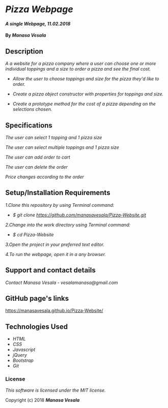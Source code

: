 # _Pizza Webpage_

#### _A single Webpage, 11.02.2018_

#### By _**Manasa Vesala**_

## Description

_A a website for a pizza company where a user can 
choose one or more individual toppings and a size to order a pizza and see the final cost._

* _Allow the user to choose toppings and size for the pizza they'd like to order._

* _Create a pizza object constructor with properties for toppings and size._

* _Create a prototype method for the cost of a pizza depending on the selections chosen._

## Specifications

_The user can select 1 topping and 1 pizza size_

_The user can select multiple toppings and 1 pizza size_
 
_The user can add order to cart_

_The user can delete the order_  

_Price changes according to the order_  

## Setup/Installation Requirements

_1.Clone this repository by using Terminal command:_

   * _$ git clone https://github.com/manasavesala/Pizza-Website.git_

_2.Change into the work directory using Terminal command:_

  * _$ cd Pizza-Website_

_3.Open the project in your preferred text editor._

_4.To run the webpage, open it in a any browser._       

## Support and contact details

_Contact Manasa Vesala - vesalamanasa@gmail.com_

## GitHub page's links

https://manasavesala.github.io/Pizza-Website/

## Technologies Used

* _HTML_
* _CSS_
* _Javascript_
* _jQuery_
* _Bootstrap_
* _Git_

### License

*This software is licensed under the MIT license.*

Copyright (c) 2018 **_Manasa Vesala_**